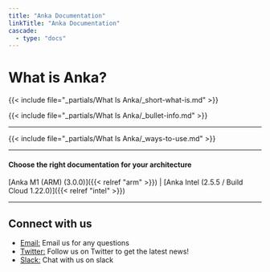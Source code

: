 ```yaml
---
title: "Anka Documentation"
linkTitle: "Anka Documentation"
cascade:
  - type: "docs"
---
```


# What is Anka?

{{< include file="_partials/What Is Anka/_short-what-is.md" >}}

{{< include file="_partials/What Is Anka/_bullet-info.md" >}}

---

{{< include file="_partials/What Is Anka/_ways-to-use.md" >}}

---

#### Choose the right documentation for your architecture

[Anka M1 (ARM) (3.0.0)]({{< relref "arm" >}}) | [Anka Intel (2.5.5 / Build Cloud 1.22.0)]({{< relref "intel" >}})

---

## Connect with us

<ul>
<li title=Email>
<a target=_blank rel=noopener href=mailto:support@veertu.com><i class="fa fa-envelope"></i> Email:</a> Email us for any questions
</li>
<li title=Twitter>
<a target=_blank rel=noopener href=https://twitter.com/veertu_labs><i class="fab fa-twitter"></i> Twitter:</a> Follow us on Twitter to get the latest news!
</li>
<li title=Slack>
<a target=_blank rel=noopener href=https://slack.veertu.com/><i class="fab fa-slack"></i> Slack:</a> Chat with us on slack
</li>
</ul>
</div>
